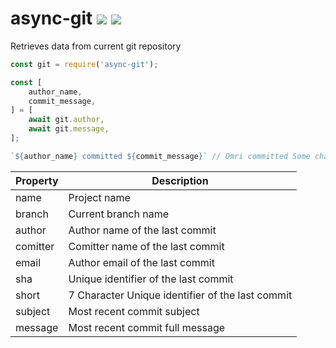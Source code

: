 # async-git [![](https://img.shields.io/npm/v/async-git.svg)](https://www.npmjs.com/package/async-git) [![](https://img.shields.io/badge/source--000000.svg?logo=github&style=social)](https://github.com/omrilotan/mono/tree/master/packages/async-git)

Retrieves data from current git repository

```js
const git = require('async-git');

const [
    author_name,
    commit_message,
] = [
    await git.author,
    await git.message,
];

`${author_name} committed ${commit_message}` // Omri committed Some changes
```

| Property | Description
| - | -
| name | Project name
| branch | Current branch name
| author | Author name of the last commit
| comitter | Comitter name of the last commit
| email | Author email of the last commit
| sha | Unique identifier of the last commit
| short | 7 Character Unique identifier of the last commit
| subject | Most recent commit subject
| message | Most recent commit full message
